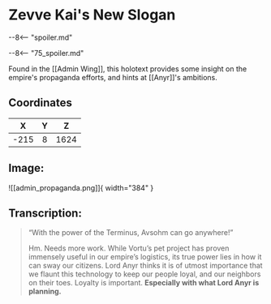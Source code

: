 # Zevve Kai's New Slogan

--8<-- "spoiler.md"

--8<-- "75_spoiler.md"

Found in the [[Admin Wing]], this holotext provides some insight on the empire's propaganda efforts, and hints at [[Anyr]]'s ambitions.

## Coordinates
| **X** | **Y** | **Z** |
| :---: | :---: | :---: |
| -215 |  8  | 1624 |

## Image:

![[admin_propaganda.png]]{ width="384" }

## Transcription:
> “With the power of the Terminus, Avsohm can go anywhere!”
>
> Hm. Needs more work. While Vortu’s pet project has proven immensely useful in our empire’s logistics, its true power lies in how it can sway our citizens. Lord Anyr thinks it is of utmost importance that we flaunt this technology to keep our people loyal, and our neighbors on their toes. Loyalty is important. **Especially with what Lord Anyr is planning.**
